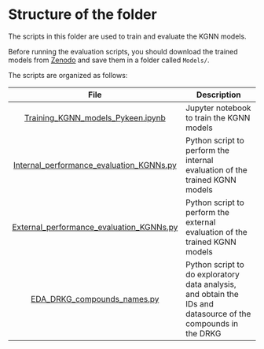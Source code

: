 # **Structure of the folder**
The scripts in this folder are used to train and evaluate the KGNN models. 

Before running the evaluation scripts, you should download the trained models from [Zenodo][models_doi] and save them in a folder called `Models/`.

The scripts are organized as follows:

|File|Description|
|:-:|---|
|[Training_KGNN_models_Pykeen.ipynb](Training_KGNN_models_Pykeen.ipynb)|Jupyter notebook to train the KGNN models|
|[Internal_performance_evaluation_KGNNs.py](Internal_performance_evaluation_KGNNs.py)|Python script to perform the internal evaluation of the trained KGNN models|
|[External_performance_evaluation_KGNNs.py](External_performance_evaluation_KGNNs.py)|Python script to perform the external evaluation of the trained KGNN models|
|[EDA_DRKG_compounds_names.py](EDA_DRKG_compounds_names.py)|Python script to do exploratory data analysis, and obtain the IDs and datasource of the compounds in the DRKG|

[models_doi]: https://zenodo.org/doi/10.5281/zenodo.10010151